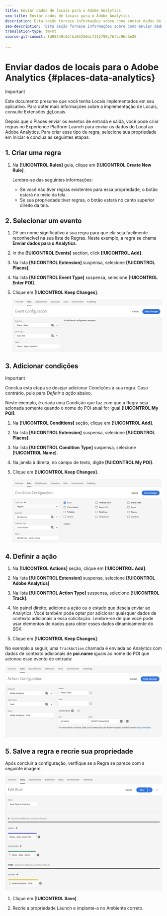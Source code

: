 ```yaml
---
title: Enviar dados de locais para o Adobe Analytics
seo-title: Enviar dados de locais para o Adobe Analytics
description: Esta seção fornece informações sobre como enviar dados do Local para o Analytics.
seo-description: 'Esta seção fornece informações sobre como enviar dados do Local para o Analytics. '
translation-type: tm+mt
source-git-commit: fd98249c01fba93250dc7111798c76f3c96c6e20

---
```



# Enviar dados de locais para o Adobe Analytics {#places-data-analytics}


>[!IMPORTANT]
>
>Este documento presume que você tenha Locais implementados em seu aplicativo. Para obter mais informações sobre a implementação de Locais, consulte Extensões [de](/help/places-ext-aep-sdks/places-extension/places-extension.md)Locais.

Depois que o Places enviar os eventos de entrada e saída, você pode criar regras no Experience Platform Launch para enviar os dados do Local ao Adobe Analytics. Para criar esse tipo de regra, selecione sua propriedade em Iniciar e conclua as seguintes etapas:

## 1. Criar uma regra

1. Na **[!UICONTROL Rules]** guia, clique em **[!UICONTROL Create New Rule]**.

   Lembre-se das seguintes informações:

   * Se você não tiver regras existentes para essa propriedade, o botão estará no meio da tela.
   * Se sua propriedade tiver regras, o botão estará no canto superior direito da tela.

## 2. Selecionar um evento

1. Dê um nome significativo à sua regra para que ela seja facilmente reconhecível na sua lista de Regras. Neste exemplo, a regra se chama **Enviar dados para o Analytics**.

2. In the **[!UICONTROL Events]** section, click **[!UICONTROL Add]**.

3. Na lista **[!UICONTROL Extension]** suspensa, selecione **[!UICONTROL Places]**.

4. Na lista **[!UICONTROL Event Type]** suspensa, selecione **[!UICONTROL Enter POI]**.

5. Clique em **[!UICONTROL Keep Changes]**.

   !["selecionar um evento"](/help/assets/pt-selectEvent.png)


## 3. Adicionar condições

>[!IMPORTANT]
>
>Conclua esta etapa se desejar adicionar Condições à sua regra. Caso contrário, pule para *Definir a ação* abaixo.


Neste exemplo, é criada uma Condição que faz com que a Regra seja acionada somente quando o nome do POI atual for igual **[!UICONTROL My POI]**.

1. Na **[!UICONTROL Conditions]** seção, clique em **[!UICONTROL Add]**.

2. Na lista **[!UICONTROL Extension]** suspensa, selecione **[!UICONTROL Places]**.

3. Na lista **[!UICONTROL Condition Type]** suspensa, selecione **[!UICONTROL Name]**.

4. Na janela à direita, no campo de texto, digite **[!UICONTROL My POI]**.

5. Clique em **[!UICONTROL Keep Changes]**.

   !["definir uma condição"](/help/assets/ad-setCondition.png)


## 4. Definir a ação

1. Na **[!UICONTROL Actions]** seção, clique em **[!UICONTROL Add]**.

2. Na lista **[!UICONTROL Extension]** suspensa, selecione **[!UICONTROL Adobe Analytics]**.

3. Na lista **[!UICONTROL Action Type]** suspensa, selecione **[!UICONTROL Track]**.

4. No painel direito, adicione a ação ou o estado que deseja enviar ao Analytics. Você também pode optar por adicionar quaisquer dados de contexto adicionais a essa solicitação. Lembre-se de que você pode usar elementos de dados para obter esses dados dinamicamente do SDK.

5. Clique em **[!UICONTROL Keep Changes]**.

No exemplo a seguir, uma `TrackAction` chamada é enviada ao Analytics com dados de contexto adicionais de **poi.name** iguais ao nome do POI que acionou esse evento de entrada:

!["definir uma ação"](/help/assets/pt-setAction.png)

## 5. Salve a regra e recrie sua propriedade

Após concluir a configuração, verifique se a Regra se parece com a seguinte imagem:

!["regra é criada"](/help/assets/pt-ruleComplete.png)


1. Clique em **[!UICONTROL Save]**

2. Recrie a propriedade Launch e implante-a no Ambiente correto.

